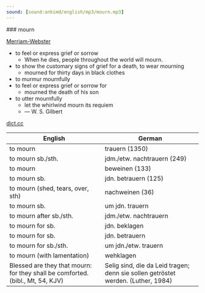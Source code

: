 ```yaml
---
sound: [sound:ankimd/english/mp3/mourn.mp3]
---
```


\### mourn

[Merriam-Webster](https://www.merriam-webster.com/dictionary/mourn)

- to feel or express grief or sorrow
    - When he dies, people throughout the world will mourn.
- to show the customary signs of grief for a death, to wear mourning
    - mourned for thirty days in black clothes
- to murmur mournfully
- to feel or express grief or sorrow for
    - mourned the death of his son
- to utter mournfully
    - let the whirlwind mourn its requiem
    - — W. S. Gilbert

[dict.cc](https://www.dict.cc/mourn)

| English        | German       |
| -------------- | ------------ |
| to mourn | trauern (1350) |
| to mourn sb./sth. | jdm./etw. nachtrauern (249) |
| to mourn | beweinen (133) |
| to mourn sb. | jdn. betrauern (125) |
| to mourn (shed, tears, over, sth) | nachweinen (36) |
| to mourn sb. | um jdn. trauern |
| to mourn after sb./sth. | jdm./etw. nachtrauern |
| to mourn for sb. | jdn. beklagen |
| to mourn for sb. | jdn. betrauern |
| to mourn for sb./sth. | um jdn./etw. trauern |
| to mourn (with lamentation) | wehklagen |
| Blessed are they that mourn: for they shall be comforted. (bibl., Mt, 54, KJV) | Selig sind, die da Leid tragen; denn sie sollen getröstet werden. (Luther, 1984) |
